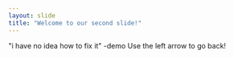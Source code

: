 ```yaml
---
layout: slide
title: "Welcome to our second slide!"
---
```

"i have no idea how to fix it" -demo
Use the left arrow to go back!
